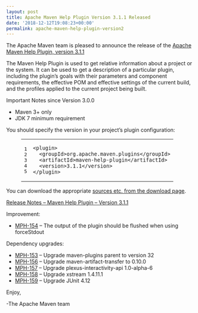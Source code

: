 ```yaml
---
layout: post
title: Apache Maven Help Plugin Version 3.1.1 Released
date: '2018-12-12T19:08:23+00:00'
permalink: apache-maven-help-plugin-version2
---
```

<div class="entry-content"><p>The Apache Maven team is pleased to announce the release of the
<a href="http://maven.apache.org/plugins/maven-help-plugin/">Apache Maven Help Plugin, version 3.1.1</a></p>

<p>The Maven Help Plugin is used to get relative information about a project or
the system. It can be used to get a description of a particular plugin,
including the plugin&rsquo;s goals with their parameters and component requirements,
the effective POM and effective settings of the current build, and the profiles
applied to the current project being built.</p>

<p>Important Notes since Version 3.0.0</p>

<ul>
<li>Maven 3+ only</li>
<li>JDK 7 minimum requirement</li>
</ul>


<p>You should specify the version in your project&rsquo;s plugin configuration:</p>

<figure class='code'><figcaption><span></span></figcaption><div class="highlight"><table><tr><td class="gutter"><pre class="line-numbers"><span class='line-number'>1</span>
<span class='line-number'>2</span>
<span class='line-number'>3</span>
<span class='line-number'>4</span>
<span class='line-number'>5</span>
</pre></td><td class='code'><pre><code class='xml'><span class='line'><span class="nt">&lt;plugin&gt;</span>
</span><span class='line'>  <span class="nt">&lt;groupId&gt;</span>org.apache.maven.plugins<span class="nt">&lt;/groupId&gt;</span>
</span><span class='line'>  <span class="nt">&lt;artifactId&gt;</span>maven-help-plugin<span class="nt">&lt;/artifactId&gt;</span>
</span><span class='line'>  <span class="nt">&lt;version&gt;</span>3.1.1<span class="nt">&lt;/version&gt;</span>
</span><span class='line'><span class="nt">&lt;/plugin&gt;</span>
</span></code></pre></td></tr></table></div></figure>


<p>You can download the appropriate <a href="https://maven.apache.org/plugins/maven-help-plugin/download.cgi">sources etc. from the download page</a>.</p>

<!-- more -->


<p><a href="https://issues.apache.org/jira/secure/ReleaseNote.jspa?projectId=12317522&amp;version=12343422">Release Notes &ndash; Maven Help Plugin &ndash; Version 3.1.1</a></p>

<p>Improvement:</p>

<ul>
<li><a href="https://issues.apache.org/jira/browse/MPH-154">MPH-154</a> &ndash; The output of the plugin should be flushed when using forceStdout</li>
</ul>


<p>Dependency upgrades:</p>

<ul>
<li><a href="https://issues.apache.org/jira/browse/MPH-153">MPH-153</a> &ndash; Upgrade maven-plugins parent to version 32</li>
<li><a href="https://issues.apache.org/jira/browse/MPH-156">MPH-156</a> &ndash; Upgrade maven-artifact-transfer to 0.10.0</li>
<li><a href="https://issues.apache.org/jira/browse/MPH-157">MPH-157</a> &ndash; Upgrade plexus-interactivity-api 1.0-alpha-6</li>
<li><a href="https://issues.apache.org/jira/browse/MPH-158">MPH-158</a> &ndash; Upgrade xstream 1.4.11.1</li>
<li><a href="https://issues.apache.org/jira/browse/MPH-159">MPH-159</a> &ndash; Upgrade JUnit 4.12</li>
</ul>


<p>Enjoy,</p>

<p>-The Apache Maven team</p>
</div>
